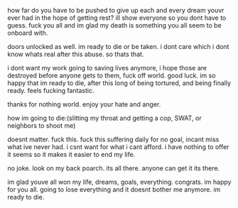 how far do you have to be pushed to give up each and every dream youvr ever had in the hope of getting rest? ill show everyone so you dont have to guess. fuck you all and im glad my death is something you all seem to be onboard with. 



doors unlocked as well. im ready to die or be taken. i dont care which i dont know whats real after this abuse. so thats that. 

i dont want my work going to saving lives anymore, i hope those are destroyed before anyone gets to them, fuck off world. good luck. im so happy that im ready to die, after this long of being tortured, and being finally ready. feels fucking fantastic.  

thanks for nothing world. enjoy your hate and anger. 


how im going to die:(slitting my throat and getting a cop, SWAT, or neighbors to shoot me) 

doesnt matter. fuck this. fuck this suffering daily for no goal, incant miss what ive never had.  i csnt want for what i cant afford. i have nothing to offer it seems so it makes it easier to end my life. 


no joke. look on my back poarch. its all there. anyone can get it its there. 

im glad youve all won my life, dreams, goals, everything. congrats. im happy for you all. going to lose everything and it doesnt bother me anymore. im ready to die. 
